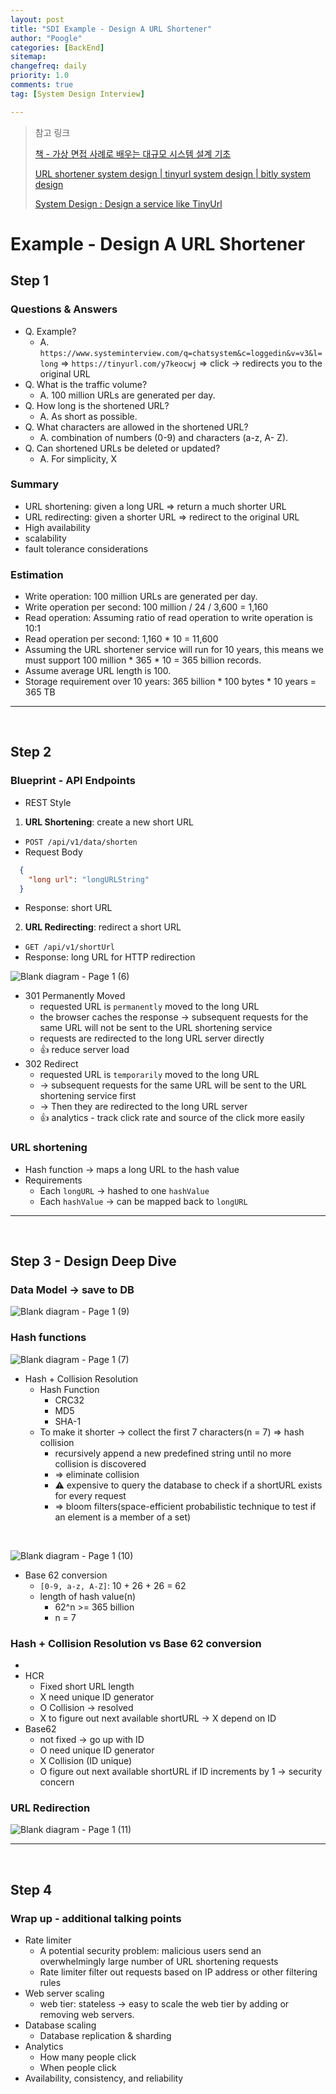```yaml
---
layout: post
title: "SDI Example - Design A URL Shortener"
author: "Poogle"
categories: [BackEnd]
sitemap:
changefreq: daily
priority: 1.0
comments: true
tag: [System Design Interview]

---
```


> 참고 링크
> 
> [책 - 가상 면접 사례로 배우는 대규모 시스템 설계 기초](http://www.yes24.com/Product/Goods/102819435)
>
> [URL shortener system design | tinyurl system design | bitly system design](https://www.youtube.com/watch?v=JQDHz72OA3c)
> 
> [System Design : Design a service like TinyUrl](https://www.youtube.com/watch?v=fMZMm_0ZhK4)

# Example - Design A URL Shortener
## Step 1
### Questions & Answers
* Q. Example?
  * A. `https://www.systeminterview.com/q=chatsystem&c=loggedin&v=v3&l=long` => `https://tinyurl.com/y7keocwj` => click -> redirects you to the original URL
* Q. What is the traffic volume? 
  * A. 100 million URLs are generated per day.
* Q. How long is the shortened URL? 
  * A. As short as possible.
* Q. What characters are allowed in the shortened URL? 
  * A. combination of numbers (0-9) and characters (a-z, A- Z).
* Q. Can shortened URLs be deleted or updated?
  * A. For simplicity, X

### Summary
* URL shortening: given a long URL => return a much shorter URL 
* URL redirecting: given a shorter URL => redirect to the original URL 
* High availability
* scalability
* fault tolerance considerations

### Estimation
* Write operation: 100 million URLs are generated per day.
* Write operation per second: 100 million / 24 / 3,600 = 1,160
* Read operation: Assuming ratio of read operation to write operation is 10:1
* Read operation per second: 1,160 * 10 = 11,600 
* Assuming the URL shortener service will run for 10 years, this means we must support 100 million * 365 * 10 = 365 billion records. 
* Assume average URL length is 100. 
* Storage requirement over 10 years: 365 billion * 100 bytes * 10 years = 365 TB 

---

<br>

## Step 2
### Blueprint - API Endpoints
* REST Style

1. **URL Shortening**: create a new short URL
* `POST /api/v1/data/shorten`
* Request Body
```json
  { 
    "long url": "longURLString"
  } 
```
* Response: short URL

2. **URL Redirecting**: redirect a short URL
* `GET /api/v1/shortUrl`
* Response: long URL for HTTP redirection

![Blank diagram - Page 1 (6)](https://user-images.githubusercontent.com/58318786/209703847-786e6810-4769-4d79-997e-6f47c9f47500.jpeg)

* 301 Permanently Moved
  * requested URL is `permanently` moved to the long URL
  * the browser caches the response -> subsequent requests for the same URL will not be sent to the URL shortening service
  * requests are redirected to the long URL server directly
  * 👍 reduce server load
* 302 Redirect
  * requested URL is `temporarily` moved to the long URL
  * -> subsequent requests for the same URL will be sent to the URL shortening service first
  * -> Then they are redirected to the long URL server
  * 👍 analytics - track click rate and source of the click more easily

### URL shortening
* Hash function -> maps a long URL to the hash value
* Requirements
  * Each `longURL` -> hashed to one `hashValue`
  * Each `hashValue` -> can be mapped back to `longURL`

---

<br>

## Step 3 - Design Deep Dive
### Data Model -> save to DB

![Blank diagram - Page 1 (9)](https://user-images.githubusercontent.com/58318786/209710680-7143f6c8-0a24-44b0-b1e1-85340cd91b75.jpeg)

### Hash functions

![Blank diagram - Page 1 (7)](https://user-images.githubusercontent.com/58318786/209709538-894437e3-6e25-43a8-8160-bd8eabe57e4f.jpeg)
* Hash + Collision Resolution
  * Hash Function
    * CRC32
    * MD5
    * SHA-1
  * To make it shorter -> collect the first 7 characters(n = 7) => hash collision
    * recursively append a new predefined string until no more collision is discovered
    * => eliminate collision
    * ⚠️  expensive to query the database to check if a shortURL exists for every request
    * => bloom filters(space-efficient probabilistic technique to test if an element is a member of a set)

<br>

![Blank diagram - Page 1 (10)](https://user-images.githubusercontent.com/58318786/209712488-83c1a398-244e-439f-8a4c-b35421332b1a.jpeg)

* Base 62 conversion
  * `[0-9, a-z, A-Z]`: 10 + 26 + 26 = 62
  * length of hash value(n)
    * 62^n >= 365 billion
    * n = 7

### Hash + Collision Resolution vs Base 62 conversion
* 
* HCR
  * Fixed short URL length
  * X need unique ID generator
  * O Collision -> resolved
  * X to figure out next available shortURL -> X depend on ID
* Base62
  * not fixed -> go up with ID
  * O need unique ID generator
  * X Collision (ID unique)
  * O figure out next available shortURL if ID increments by 1 -> security concern

### URL Redirection

![Blank diagram - Page 1 (11)](https://user-images.githubusercontent.com/58318786/209713470-b90e67f4-34f0-4208-996f-f3656fcfe9ff.jpeg)


---

<br>

## Step 4
### Wrap up - additional talking points
* Rate limiter
  * A potential security problem: malicious users send an overwhelmingly large number of URL shortening requests
  * Rate limiter filter out requests based on IP address or other filtering rules
* Web server scaling
  * web tier: stateless -> easy to scale the web tier by adding or removing web servers.
* Database scaling
  * Database replication & sharding
* Analytics
  * How many people click
  * When people click
* Availability, consistency, and reliability